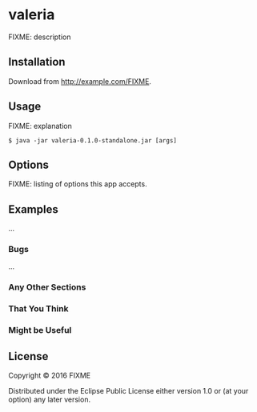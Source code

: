 # valeria

FIXME: description

## Installation

Download from http://example.com/FIXME.

## Usage

FIXME: explanation

    $ java -jar valeria-0.1.0-standalone.jar [args]

## Options

FIXME: listing of options this app accepts.

## Examples

...

### Bugs

...

### Any Other Sections
### That You Think
### Might be Useful

## License

Copyright © 2016 FIXME

Distributed under the Eclipse Public License either version 1.0 or (at
your option) any later version.
